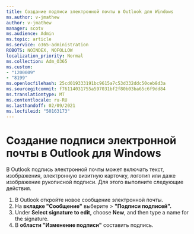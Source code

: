 ```yaml
---
title: Создание подписи электронной почты в Outlook для Windows
ms.author: v-jmathew
author: v-jmathew
manager: scotv
ms.audience: Admin
ms.topic: article
ms.service: o365-administration
ROBOTS: NOINDEX, NOFOLLOW
localization_priority: Normal
ms.collection: Adm_O365
ms.custom:
- "1200009"
- "8199"
ms.openlocfilehash: 25cd019333191bc9615a7c53d332ddc50ceb8d3a
ms.sourcegitcommit: f76114031755a597031bf2f80b03ba65c6f9dd84
ms.translationtype: MT
ms.contentlocale: ru-RU
ms.lasthandoff: 02/09/2021
ms.locfileid: "50163173"
---
```

# <a name="create-an-email-signature-in-outlook-for-windows"></a>Создание подписи электронной почты в Outlook для Windows

В Outlook подпись электронной почты может включать текст, изображения, электронную визитную карточку, логотип или даже изображение рукописной подписи. Для этого выполните следующие действия.

1. В Outlook откройте новое сообщение электронной почты.
2. На **вкладке "Сообщение"** выберите   >  **"Подписи подписей".**
3. Under **Select signature to edit,** choose **New**, and then type a name for the signature.
4. В **области "Изменение подписи"** составить подпись.
